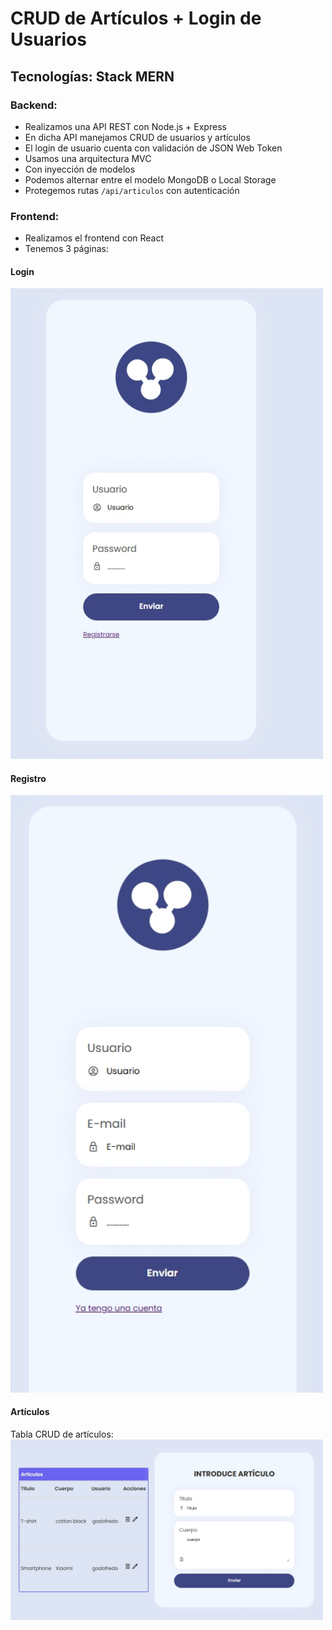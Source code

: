 # CRUD de Artículos + Login de Usuarios

## Tecnologías: Stack MERN

### Backend:

- Realizamos una API REST con Node.js + Express
- En dicha API manejamos CRUD de usuarios y artículos
- El login de usuario cuenta con validación de JSON Web Token
- Usamos una arquitectura MVC
- Con inyección de modelos
- Podemos alternar entre el modelo MongoDB o Local Storage
- Protegemos rutas `/api/articulos` con autenticación

### Frontend:

- Realizamos el frontend con React
- Tenemos 3 páginas:

#### Login

<img src="screenshots/login.jpeg" width="500" />

#### Registro

<img src="screenshots/registro.jpeg" width="500" />

#### Artículos

Tabla CRUD de artículos:
<img src="screenshots/crud-articulos.jpeg" width="500" />
